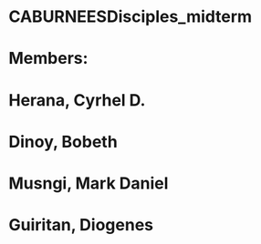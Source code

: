# CABURNEESDisciples_midterm
# Members:
# Herana, Cyrhel D.
# Dinoy, Bobeth
# Musngi, Mark Daniel
# Guiritan, Diogenes